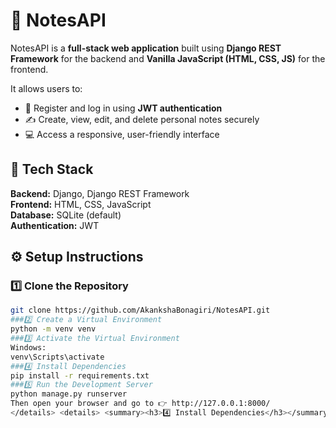 # 📝 NotesAPI

NotesAPI is a **full-stack web application** built using **Django REST Framework** for the backend and **Vanilla JavaScript (HTML, CSS, JS)** for the frontend.

It allows users to:
- 🧍 Register and log in using **JWT authentication**  
- ✍️ Create, view, edit, and delete personal notes securely  
- 💻 Access a responsive, user-friendly interface

## 🚀 Tech Stack

**Backend:** Django, Django REST Framework  
**Frontend:** HTML, CSS, JavaScript  
**Database:** SQLite (default)  
**Authentication:** JWT 

## ⚙️ Setup Instructions

### 1️⃣ Clone the Repository
```bash
git clone https://github.com/AkankshaBonagiri/NotesAPI.git
###2️⃣ Create a Virtual Environment
python -m venv venv
###3️⃣ Activate the Virtual Environment
Windows:
venv\Scripts\activate
###4️⃣ Install Dependencies
pip install -r requirements.txt
###5️⃣ Run the Development Server
python manage.py runserver
Then open your browser and go to 👉 http://127.0.0.1:8000/
</details> <details> <summary><h3>4️⃣ Install Dependencies</h3></summary>

